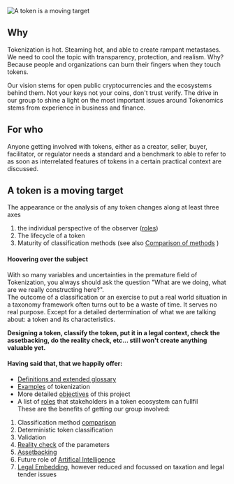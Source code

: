 ![A token is a moving target](./Images/Token-moving-target.png)

## Why
Tokenization is hot. Steaming hot, and able to create rampant metastases. We need to cool the topic with transparency, protection, and realism. Why? Because people and organizations can burn their fingers when they touch tokens.

Our vision stems for open public cryptocurrencies and the ecosystems behind them. Not your keys not your coins, don't trust verify. The drive in our group to shine a light on the most important issues around Tokenomics stems from experience in business and finance.

## For who
Anyone getting involved with tokens, either as a creator, seller, buyer, facilitator, or regulator needs a standard and a benchmark to able to refer to as soon as interrelated features of tokens in a certain practical context are discussed. 

## A token is a moving target

The appearance or the analysis of any token changes along at least three axes
1. the individual perspective of the observer ([roles](./Docs/Legend.md#Role-based-perception-of-tokens))
2. The lifecycle of a token
3. Maturity of classification methods (see also [Comparison of methods](./Docs/ComparisonTC.md) )

#### Hoovering over the subject
With so many variables and uncertainties in the premature field of Tokenization, you always should ask the question "What are we doing, what are we really constructing here?". <br/>
The outcome of a classification or an exercise to put a real world situation in a taxonomy framework often turns out to be a waste of time. It serves no real purpose. Except for a detailed dertermination of what we are talking about: a token and its characteristics.

**Designing a token, classify the token, put it in a legal context, check the assetbacking, do the reality check, etc... still won't create anything valuable yet.**

#### Having said that, that we happily offer:
 - [Definitions and extended glossary](./Docs/Legend.md)
 - [Examples](./Docs/Examples.md) of tokenization
 - More detailed [objectives](./Docs/Objectives.md) of this project
 - A list of [roles](./Docs/Legend.md#Role-based-perception-of-tokens) that stakeholders in a token ecosystem can fullfil<br/>
These are the benefits of getting our group involved:<br/>
1. Classification method [comparison](./Docs/ComparisonTC.md)
2. Deterministic token classification
3. Validation 
4. [Reality check](./Realitycheck.md) of the parameters
5. [Assetbacking](./Docs/Assetbacking.md)
6. Future role of [Artifical Intelligence](./Docs/AI.md)
7. [Legal Embedding](./Docs/Legal.md), however reduced and focussed on taxation and legal tender issues


